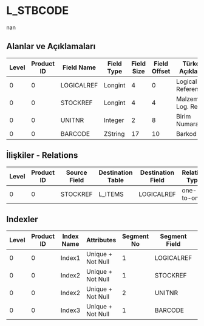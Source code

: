 # L_STBCODE

nan

## Alanlar ve Açıklamaları

| Level | Product ID | Field Name | Field Type | Field Size | Field Offset | Türkçe Açıklama | Expression |
| ----- | ---------- | ---------- | ---------- | ---------- | ------------ | --------------- | ---------- |
| 0 | 0 | LOGICALREF | Longint | 4 | 0 | Logical Reference | Logical reference |
| 0 | 0 | STOCKREF | Longint | 4 | 4 | Malzemeler Log. Ref. | ITEMS LOGICALREF |
| 0 | 0 | UNITNR | Integer | 2 | 8 | Birim Numarası | Unit Number |
| 0 | 0 | BARCODE | ZString | 17 | 10 | Barkod | Barcode |

## İlişkiler - Relations

| Level | Product ID | Source Field | Destination Table | Destination Field | Relation Type | Extra Condition |
| ----- | ---------- | ------------ | ---------------- | ---------------- | ------------- | --------------- |
| 0 | 0 | STOCKREF | L_ITEMS | LOGICALREF | one-to-one |  |

## Indexler

| Level | Product ID | Index Name | Attributes | Segment No | Segment Field | Sense |
| ----- | ---------- | ---------- | ---------- | ---------- | ------------- | ----- |
| 0 | 0 | Index1 | Unique + Not Null | 1 | LOGICALREF | Ascending |
| 0 | 0 | Index2 | Unique + Not Null | 1 | STOCKREF | Ascending |
| 0 | 0 | Index2 | Unique + Not Null | 2 | UNITNR | Ascending |
| 0 | 0 | Index3 | Unique + Not Null | 1 | BARCODE | Ascending |
